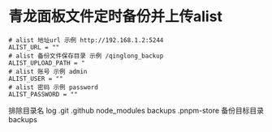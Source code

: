 # 青龙面板文件定时备份并上传alist

```
# alist 地址url 示例 http://192.168.1.2:5244
ALIST_URL = ""
# alist 备份文件保存目录 示例 /qinglong_backup
ALIST_UPLOAD_PATH = "
# alist 账号 示例 admin
ALIST_USER = ""
# alist 密码 示例 password
ALIST_PASSWORD = ""
```

排除目录名 log .git .github node_modules backups .pnpm-store
备份目标目录 backups

